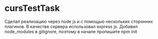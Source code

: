 # cursTestTask

Сделал реализацию через node js и с помощью нескольких сторонних плагинов. В качестве сервера использовал express js. Добавил node_modules в gitignore, поэтому в начале пропишите npm init
